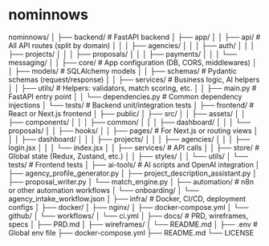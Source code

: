 # nominnows


nominnows/
│
├── backend/                     # FastAPI backend
│   ├── app/
│   │   ├── api/                 # All API routes (split by domain)
│   │   │   ├── agencies/
│   │   │   ├── auth/
│   │   │   ├── projects/
│   │   │   ├── proposals/
│   │   │   ├── payments/
│   │   │   └── messaging/
│   │   ├── core/                # App configuration (DB, CORS, middlewares)
│   │   ├── models/              # SQLAlchemy models
│   │   ├── schemas/             # Pydantic schemas (request/response)
│   │   ├── services/            # Business logic, AI helpers
│   │   ├── utils/               # Helpers: validators, match scoring, etc.
│   │   ├── main.py              # FastAPI entry point
│   │   └── dependencies.py      # Common dependency injections
│   └── tests/                   # Backend unit/integration tests
│
├── frontend/                    # React or Next.js frontend
│   ├── public/
│   ├── src/
│   │   ├── assets/
│   │   ├── components/
│   │   │   ├── common/
│   │   │   ├── dashboard/
│   │   │   └── proposals/
│   │   ├── hooks/
│   │   ├── pages/               # For Next.js or routing views
│   │   │   ├── dashboard/
│   │   │   ├── projects/
│   │   │   ├── agencies/
│   │   │   ├── login.jsx
│   │   │   └── index.jsx
│   │   ├── services/            # API calls
│   │   ├── store/               # Global state (Redux, Zustand, etc.)
│   │   ├── styles/
│   │   └── utils/
│   └── tests/                   # Frontend tests
│
├── ai-tools/                    # AI scripts and OpenAI integration
│   ├── agency_profile_generator.py
│   ├── project_description_assistant.py
│   ├── proposal_writer.py
│   └── match_engine.py
│
├── automation/                  # n8n or other automation workflows
│   └── onboarding/
│       └── agency_intake_workflow.json
│
├── infra/                       # Docker, CI/CD, deployment configs
│   ├── docker/
│   ├── nginx/
│   ├── docker-compose.yml
│   └── github/
│       └── workflows/
│           └── ci.yml
│
├── docs/                        # PRD, wireframes, specs
│   ├── PRD.md
│   ├── wireframes/
│   └── README.md
│
├── .env                         # Global env file
├── docker-compose.yml
├── README.md
└── LICENSE
